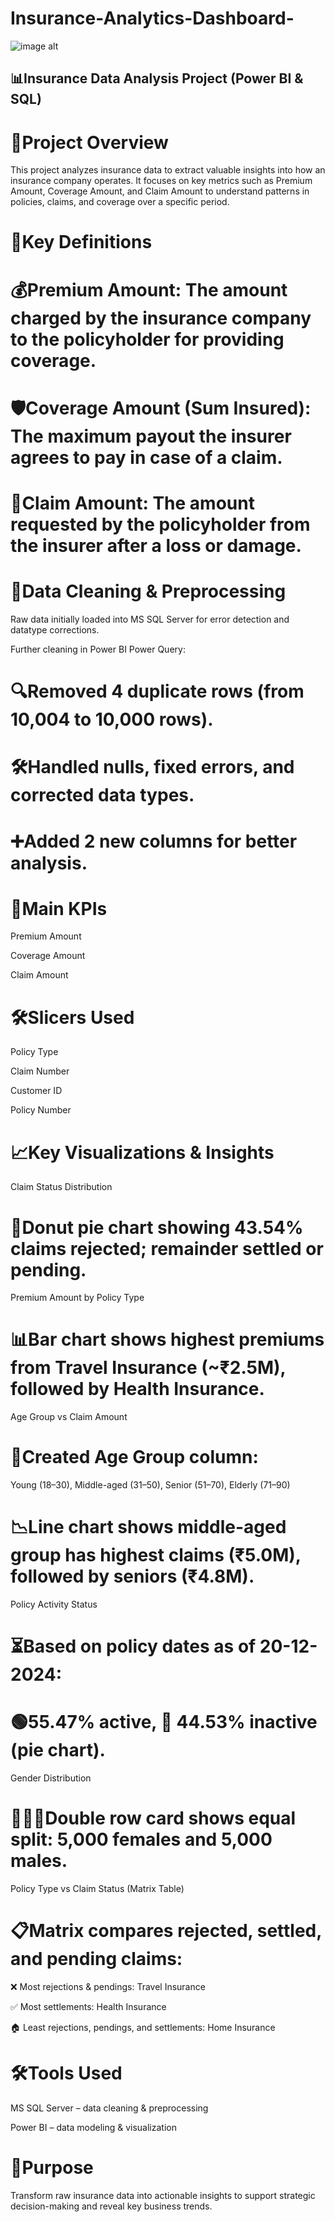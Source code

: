 # Insurance-Analytics-Dashboard-


![image alt](https://github.com/KARTHIKDAKOJI/Insurance-Analytics-Dashboard-/blob/7098426d29a03f1c1d6bb2ae3641cbc3b75e9717/Screenshot%202025-06-03%20100843.png)


## 📊Insurance Data Analysis Project (Power BI & SQL)
# 🚀Project Overview
This project analyzes insurance data to extract valuable insights into how an insurance company operates. It focuses on key metrics such as Premium Amount, Coverage Amount, and Claim Amount to understand patterns in policies, claims, and coverage over a specific period.

# 📌Key Definitions
# 💰Premium Amount: The amount charged by the insurance company to the policyholder for providing coverage.

# 🛡️Coverage Amount (Sum Insured): The maximum payout the insurer agrees to pay in case of a claim.

# 📄Claim Amount: The amount requested by the policyholder from the insurer after a loss or damage.

# 🧹Data Cleaning & Preprocessing
Raw data initially loaded into MS SQL Server for error detection and datatype corrections.

Further cleaning in Power BI Power Query:

# 🔍Removed 4 duplicate rows (from 10,004 to 10,000 rows).

# 🛠️Handled nulls, fixed errors, and corrected data types.

# ➕Added 2 new columns for better analysis.

# 🎯Main KPIs
Premium Amount

Coverage Amount

Claim Amount

# 🛠️Slicers Used
Policy Type

Claim Number

Customer ID

Policy Number

# 📈Key Visualizations & Insights
Claim Status Distribution

# 🍩Donut pie chart showing 43.54% claims rejected; remainder settled or pending.

Premium Amount by Policy Type

# 📊Bar chart shows highest premiums from Travel Insurance (~₹2.5M), followed by Health Insurance.

Age Group vs Claim Amount

# 👥Created Age Group column:

Young (18–30), Middle-aged (31–50), Senior (51–70), Elderly (71–90)

# 📉Line chart shows middle-aged group has highest claims (₹5.0M), followed by seniors (₹4.8M).

Policy Activity Status

# ⏳Based on policy dates as of 20-12-2024:

# 🟢55.47% active, 🔴 44.53% inactive (pie chart).

Gender Distribution

# 👩‍🦰👨Double row card shows equal split: 5,000 females and 5,000 males.

Policy Type vs Claim Status (Matrix Table)

# 📋Matrix compares rejected, settled, and pending claims:

❌ Most rejections & pendings: Travel Insurance

✅ Most settlements: Health Insurance

🏠 Least rejections, pendings, and settlements: Home Insurance

# 🛠️Tools Used
MS SQL Server – data cleaning & preprocessing

Power BI – data modeling & visualization

# 🎯Purpose
Transform raw insurance data into actionable insights to support strategic decision-making and reveal key business trends.
